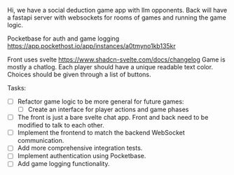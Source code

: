 Hi, we have a social deduction game app with llm opponents.
Back will have a fastapi server with websockets for rooms of games and running the game logic.

Pocketbase for auth and game logging https://app.pockethost.io/app/instances/a0tmyno1kb135kr

Front uses svelte https://www.shadcn-svelte.com/docs/changelog
Game is mostly a chatlog.
Each player should have a unique readable text color. Choices should be given through a list of buttons.


Tasks:
- [ ] Refactor game logic to be more general for future games:
  - [ ] Create an interface for player actions and game phases
- [ ] The front is just a bare svelte chat app. Front and back need to be modified to talk to each other.
- [ ] Implement the frontend to match the backend WebSocket communication.
- [ ] Add more comprehensive integration tests.
- [ ] Implement authentication using Pocketbase.
- [ ] Add game logging functionality.
